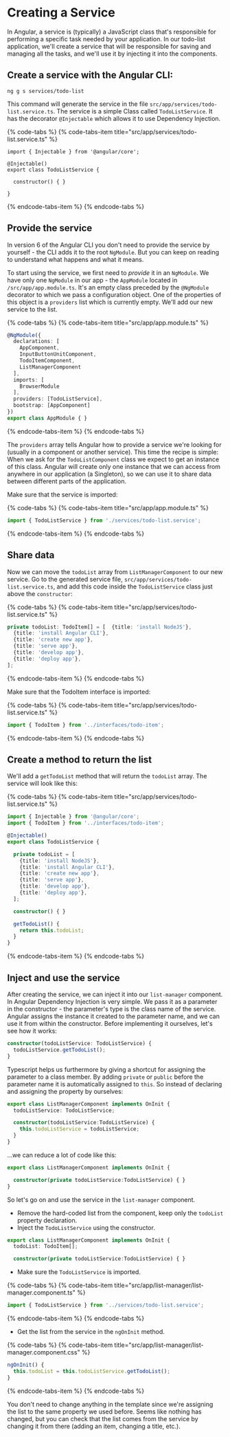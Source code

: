 # Creating a Service

In Angular, a service is \(typically\) a JavaScript class that's responsible for performing a specific task needed by your application. In our todo-list application, we'll create a service that will be responsible for saving and managing all the tasks, and we'll use it by injecting it into the components.

## Create a service with the Angular CLI:

```text
ng g s services/todo-list
```

This command will generate the service in the file `src/app/services/todo-list.service.ts`. The service is a simple Class called `TodoListService`. It has the decorator `@Injectable` which allows it to use Dependency Injection.

{% code-tabs %}
{% code-tabs-item title="src/app/services/todo-list.service.ts" %}
```text
import { Injectable } from '@angular/core';

@Injectable()
export class TodoListService {

  constructor() { }

}
```
{% endcode-tabs-item %}
{% endcode-tabs %}

## Provide the service

In version 6 of the Angular CLI you don't need to provide the service by yourself - the CLI adds it to the root `NgModule`. But you can keep on reading to understand what happens and what it means.

To start using the service, we first need to _provide_ it in an `NgModule`. We have only one `NgModule` in our app - the `AppModule` located in `/src/app/app.module.ts`. It's an empty class preceded by the `@NgModule` decorator to which we pass a configuration object. One of the properties of this object is a `providers` list which is currently empty. We'll add our new service to the list.

{% code-tabs %}
{% code-tabs-item title="src/app/app.module.ts" %}
```typescript
@NgModule({
  declarations: [
    AppComponent,
    InputButtonUnitComponent,
    TodoItemComponent,
    ListManagerComponent
  ],
  imports: [
    BrowserModule
  ],
  providers: [TodoListService],
  bootstrap: [AppComponent]
})
export class AppModule { }
```
{% endcode-tabs-item %}
{% endcode-tabs %}

The `providers` array tells Angular how to provide a service we're looking for \(usually in a component or another service\). This time the recipe is simple: When we ask for the `TodoListComponent` class we expect to get an instance of this class. Angular will create only one instance that we can access from anywhere in our application \(a Singleton\), so we can use it to share data between different parts of the application.

Make sure that the service is imported:

{% code-tabs %}
{% code-tabs-item title="src/app/app.module.ts" %}
```typescript
import { TodoListService } from './services/todo-list.service';
```
{% endcode-tabs-item %}
{% endcode-tabs %}

## Share data

Now we can move the `todoList` array from `ListManagerComponent` to our new service. Go to the generated service file, `src/app/services/todo-list.service.ts`, and add this code inside the `TodoListService` class just above the `constructor`:

{% code-tabs %}
{% code-tabs-item title="src/app/services/todo-list.service.ts" %}
```typescript
private todoList: TodoItem[] = [  {title: 'install NodeJS'},
  {title: 'install Angular CLI'},
  {title: 'create new app'},
  {title: 'serve app'},
  {title: 'develop app'},
  {title: 'deploy app'},
];
```
{% endcode-tabs-item %}
{% endcode-tabs %}

Make sure that the TodoItem interface is imported:

{% code-tabs %}
{% code-tabs-item title="src/app/services/todo-list.service.ts" %}
```typescript
import { TodoItem } from '../interfaces/todo-item';
```
{% endcode-tabs-item %}
{% endcode-tabs %}

## Create a method to return the list

We'll add a `getTodoList` method that will return the `todoList` array. The service will look like this:

{% code-tabs %}
{% code-tabs-item title="src/app/services/todo-list.service.ts" %}
```typescript
import { Injectable } from '@angular/core';
import { TodoItem } from '../interfaces/todo-item';

@Injectable()
export class TodoListService {

  private todoList = [
    {title: 'install NodeJS'},
    {title: 'install Angular CLI'},
    {title: 'create new app'},
    {title: 'serve app'},
    {title: 'develop app'},
    {title: 'deploy app'},
  ];

  constructor() { }

  getTodoList() {
    return this.todoList;
  }
}
```
{% endcode-tabs-item %}
{% endcode-tabs %}

## Inject and use the service

After creating the service, we can inject it into our `list-manager` component. In Angular Dependency Injection is very simple. We pass it as a parameter in the constructor - the parameter's type is the class name of the service. Angular assigns the instance it created to the parameter name, and we can use it from within the constructor. Before implementing it ourselves, let's see how it works:

```typescript
constructor(todoListService: TodoListService) {
  todoListService.getTodoList();
}
```

Typescript helps us furthermore by giving a shortcut for assigning the parameter to a class member. By adding `private` or `public` before the parameter name it is automatically assigned to `this`. So instead of declaring and assigning the property by ourselves:

```typescript
export class ListManagerComponent implements OnInit {
  todoListService: TodoListService;

  constructor(todoListService:TodoListService) { 
    this.todoListService = todoListService;
  }
}
```

...we can reduce a lot of code like this:

```typescript
export class ListManagerComponent implements OnInit {

  constructor(private todoListService:TodoListService) { }
}
```

So let's go on and use the service in the `list-manager` component.

* Remove the hard-coded list from the component, keep only the `todoList` property declaration.
* Inject the `TodoListService` using the constructor. 

```typescript
export class ListManagerComponent implements OnInit {
  todoList: TodoItem[];

  constructor(private todoListService:TodoListService) { }
```

* Make sure the `TodoListService` is imported.

{% code-tabs %}
{% code-tabs-item title="src/app/list-manager/list-manager.component.ts" %}
```typescript
import { TodoListService } from '../services/todo-list.service';
```
{% endcode-tabs-item %}
{% endcode-tabs %}

* Get the list from the service in the `ngOnInit` method.

{% code-tabs %}
{% code-tabs-item title="src/app/list-manager/list-manager.component.css" %}
```typescript
ngOnInit() {
  this.todoList = this.todoListService.getTodoList();
}
```
{% endcode-tabs-item %}
{% endcode-tabs %}

You don't need to change anything in the template since we're assigning the list to the same property we used before. Seems like nothing has changed, but you can check that the list comes from the service by changing it from there \(adding an item, changing a title, etc.\).


